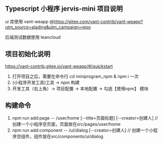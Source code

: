 ## Typescript 小程序 jervis-mini 项目说明

ui 库使用 vant-weapp @https://gitee.com/vant-contrib/vant-weapp?utm_source=alading&utm_campaign=repo

后端测试数据使用 leancloud

## 项目初始化说明

https://vant-contrib.gitee.io/vant-weapp/#/quickstart

1. 打开项目之后，需要在命令行 cd miniprogram_npm & npm i 一次
2. (小程序开发工具)工具 -> npm 构建
3. 开发工具（右上角）-> 项目配置 -> 本地配置 -> 勾选【使用npm】 模块

## 构建命令
1. npm run add:page -- /user/home [--title=页面标题] [--creator=创建人]  // 创建一个小程序空页面，页面放在src/pages/user/home
2. npm run add:component -- /ui/dialog [--creator=创建人]               // 创建一个小程序空组件，组件放在src/components/ui/dialog
